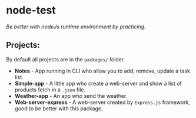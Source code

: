 # node-test
*Be better with nodeJs runtime environment by practicing.*

## Projects:
By default all projects are in the `packages/` folder.

* **Notes** - App running in CLI who allow you to add, remove, update a task list.
* **Simple-app** - A little app who create a web-server and show a list of products fetch in a `.json` file.
* **Weather-app** - An app who send the weather.
* **Web-server-express** - A web-server created by `Express.js` framework, good to be better with this package.